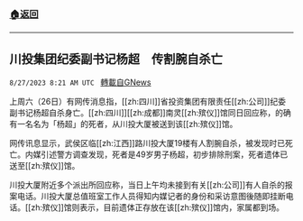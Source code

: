 ###  [:house:返回](README.md)
---


## 川投集团纪委副书记杨超　传割腕自杀亡
`8/27/2023 8:21 AM UTC ` [轉載自GNews](https://gnews.org/articles/1605200)

上周六（26日）有网传消息指，[[zh:四川]]省投资集团有限责任[[zh:公司]]纪委副书记杨超自杀身亡。[[zh:四川]][[zh:成都]]南灵[[zh:殡仪]]馆同日回应称，的确有一名名为「杨超」的死者，从川投大厦被送到该[[zh:殡仪]]馆。

网传讯息显示，武侯区临[[zh:江西]]路川投大厦19楼有人割腕自杀，被发现时已死亡。内媒引述警方调查发现，死者是49岁男子杨超，初步排除刑案，死者遗体已送至[[zh:殡仪]]馆。

川投大厦附近多个派出所回应称，当日上午均未接到有关[[zh:公司]]有人自杀的报案电话。川投大厦总值班室工作人员得知内媒记者的身份和采访意图後随即挂断电话。[[zh:殡仪]]馆则表示，目前遗体正存放在该[[zh:殡仪]]馆内，家属都到场。
